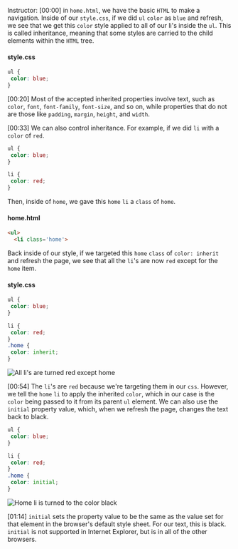 Instructor: [00:00] in `home.html`, we have the basic `HTML` to make a navigation. Inside of our `style.css`, if we did `ul` `color` as `blue` and refresh, we see that we get this `color` style applied to all of our li's inside the `ul`. This is called inheritance, meaning that some styles are carried to the child elements within the `HTML` tree.

#### style.css
```css
ul {
 color: blue;
}
```

[00:20] Most of the accepted inherited properties involve text, such as `color`, `font`, `font-family`, `font-size`, and so on, while properties that do not are those like `padding`, `margin`, `height`, and `width`.

[00:33] We can also control inheritance. For example, if we did `li` with a `color` of `red`. 

```css
ul {
 color: blue;
}

li {
 color: red;
}
```

Then, inside of `home`, we gave this `home` `li` a `class` of `home`. 

#### home.html
```html
<ul>
  <li class='home'>
```

Back inside of our style, if we targeted this `home` `class` of `color: inherit` and refresh the page, we see that all the `li`'s are now `red` except for the `home` item.

#### style.css
```css
ul {
 color: blue;
}

li {
 color: red;
}
.home {
 color: inherit;
}
```
![All li's are turned red except home](https://res.cloudinary.com/dg3gyk0gu/image/upload/v1550792075/transcript-images/apply-css-styles-with-inheritance-styles-are-turned-red.jpg)

[00:54] The `li`'s are `red` because we're targeting them in our `css`. However, we tell the `home` `li` to apply the inherited `color`, which in our case is the `color` being passed to it from its parent `ul` element. We can also use the `initial` property value, which, when we refresh the page, changes the text back to black.

```css
ul {
 color: blue;
}

li {
 color: red;
}
.home {
 color: initial;
}
```
![Home li is turned to the color black](https://res.cloudinary.com/dg3gyk0gu/image/upload/v1550792076/transcript-images/apply-css-styles-with-inheritance-home-li-turned-black.jpg)

[01:14] `initial` sets the property value to be the same as the value set for that element in the browser's default style sheet. For our text, this is black. `initial` is not supported in Internet Explorer, but is in all of the other browsers.
